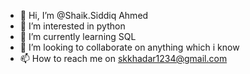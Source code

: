 - 👋 Hi, I’m @Shaik.Siddiq Ahmed
- 👀 I’m interested in python
- 🌱 I’m currently learning SQL
- 💞️ I’m looking to collaborate on anything which i know
- 📫 How to reach me on skkhadar1234@gmail.com

<!---
KillerSiddiq/KillerSiddiq is a ✨ special ✨ repository because its `README.md` (this file) appears on your GitHub profile.
You can click the Preview link to take a look at your changes.
--->
